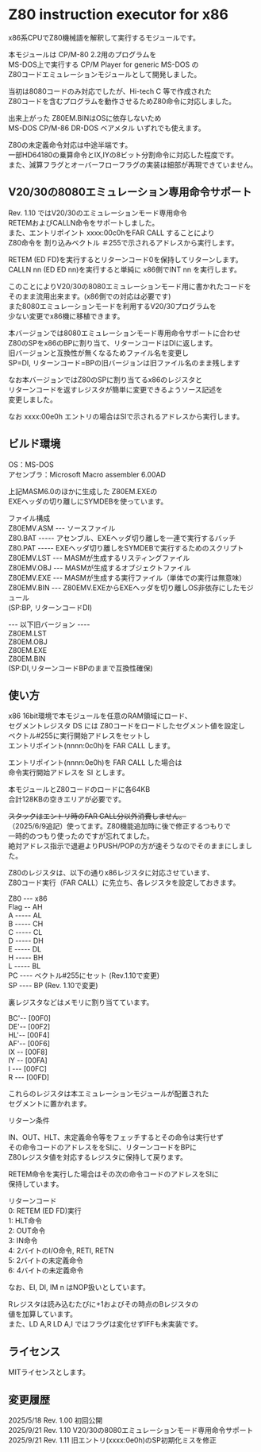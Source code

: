 # Z80 instruction executor for x86

x86系CPUでZ80機械語を解釈して実行するモジュールです。  

本モジュールは CP/M-80 2.2用のプログラムを  
MS-DOS上で実行する CP/M Player for generic MS-DOS の  
Z80コードエミュレーションモジュールとして開発しました。  

当初は8080コードのみ対応でしたが、Hi-tech C 等で作成された  
Z80コードを含むプログラムを動作させるためZ80命令に対応しました。  

出来上がった Z80EM.BINはOSに依存しないため  
MS-DOS CP/M-86 DR-DOS ベアメタル いずれでも使えます。  

Z80の未定義命令対応は中途半端です。  
一部HD64180の乗算命令とIX,IYの8ビット分割命令に対応した程度です。  
また、減算フラグとオーバーフローフラグの実装は細部が再現できていません。  

## V20/30の8080エミュレーション専用命令サポート  

Rev. 1.10 ではV20/30のエミュレーションモード専用命令  
RETEMおよびCALLN命令をサポートしました。  
また、エントリポイント xxxx:00c0hをFAR CALL することにより  
Z80命令を 割り込みベクトル ＃255で示されるアドレスから実行します。  

RETEM (ED FD)を実行するとリターンコード0を保持してリターンします。  
CALLN nn (ED ED nn)を実行すると単純に x86側でINT nn を実行します。  

このことによりV20/30の8080エミュレーションモード用に書かれたコードを  
そのまま流用出来ます。(x86側での対応は必要です)  
また8080エミュレーションモードを利用するV20/30プログラムを  
少ない変更でx86機に移植できます。  

本バージョンでは8080エミュレーションモード専用命令サポートに合わせ  
Z80のSPをx86のBPに割り当て、リターンコードはDIに返します。  
旧バージョンと互換性が無くなるためファイル名を変更し  
SP=DI, リターンコード=BPの旧バージョンは旧ファイル名のまま残します  

なお本バージョンではZ80のSPに割り当てるx86のレジスタと  
リターンコードを返すレジスタが簡単に変更できるようソース記述を  
変更しました。  

なお xxxx:00e0h エントリの場合はSIで示されるアドレスから実行します。  

## ビルド環境

OS：MS-DOS  
アセンブラ：Microsoft Macro assembler 6.00AD  

上記MASM6.0のほかに生成した Z80EM.EXEの  
EXEヘッダの切り離しにSYMDEBを使っています。  

ファイル構成  
Z80EMV.ASM --- ソースファイル  
Z80.BAT ----- アセンブル、EXEヘッダ切り離しを一連で実行するバッチ  
Z80.PAT ----- EXEヘッダ切り離しをSYMDEBで実行するためのスクリプト  
Z80EMV.LST --- MASMが生成するリスティングファイル  
Z80EMV.OBJ --- MASMが生成するオブジェクトファイル  
Z80EMV.EXE --- MASMが生成する実行ファイル（単体での実行は無意味）  
Z80EMV.BIN --- Z80EMV.EXEからEXEヘッダを切り離しOS非依存にしたモジュール  
(SP:BP, リターンコードDI)

--- 以下旧バージョン  ----  
Z80EM.LST  
Z80EM.OBJ  
Z80EM.EXE  
Z80EM.BIN  
(SP:DI,リターンコードBPのままで互換性確保)

## 使い方

x86 16bit環境で本モジュールを任意のRAM領域にロード、  
セグメントレジスタ DS には Z80コードをロードしたセグメント値を設定し  
ベクトル#255に実行開始アドレスをセットし  
エントリポイント(nnnn:0c0h)を FAR CALL します。  

エントリポイント(nnnn:0e0h)を FAR CALL した場合は  
命令実行開始アドレスを SI とします。 

本モジュールとZ80コードのロードに各64KB  
合計128KBの空きエリアが必要です。  

~~スタックはエントリ時のFAR CALL分以外消費しません。~~  
（2025/6/9追記）使ってます。Z80機能追加時に後で修正するつもりで  
一時的のつもり使ったのですが忘れてました。  
絶対アドレス指示で退避よりPUSH/POPの方が速そうなのでそのままにしました。  

Z80のレジスタは、以下の通りx86レジスタに対応させています、  
Z80コード実行（FAR CALL）に先立ち、各レジスタを設定しておきます。  

Z80 --- x86  
Flag -- AH  
A ----- AL  
B ----- CH  
C ----- CL  
D ----- DH  
E ----- DL  
H ----- BH  
L ----- BL  
PC ---- ベクトル#255にセット (Rev.1.10で変更)  
SP ---- BP (Rev. 1.10で変更)  

裏レジスタなどはメモリに割り当てています。

BC'-- [00F0]  
DE'-- [00F2]  
HL'-- [00F4]  
AF'-- [00F6]  
IX -- [00F8]  
IY -- [00FA]  
I --- [00FC]  
R --- [00FD]  

これらのレジスタは本エミュレーションモジュールが配置された  
セグメントに置かれます。  


リターン条件  

IN、OUT、HLT、未定義命令等をフェッチするとその命令は実行せず  
その命令コードのアドレスををSIに、リターンコードをBPに  
Z80レジスタ値を対応するレジスタに保持して戻ります。  

RETEM命令を実行した場合はその次の命令コードのアドレスをSIに  
保持しています。  

リターンコード  
 0: RETEM (ED FD)実行  
 1: HLT命令  
 2: OUT命令  
 3: IN命令  
 4: 2バイトのI/O命令, RETI, RETN  
 5: 2バイトの未定義命令  
 6: 4バイトの未定義命令  

なお、EI, DI, IM n はNOP扱いとしています。  

Rレジスタは読み込むたびに+1およびその時点のBレジスタの  
値を加算しています。  
また、LD A,R LD A,I ではフラグは変化せずIFFも未実装です。  

## ライセンス

MITライセンスとします。

## 変更履歴
2025/5/18 Rev. 1.00 初回公開  
2025/9/21 Rev. 1.10 V20/30の8080エミュレーションモード専用命令サポート  
2025/9/21 Rev. 1.11 旧エントリ(xxxx:0e0h)のSP初期化ミスを修正  
